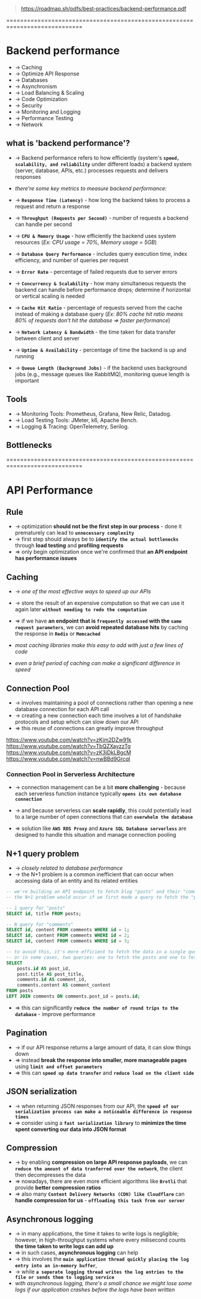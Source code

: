 > https://roadmap.sh/pdfs/best-practices/backend-performance.pdf

============================================================================
# Backend performance
* -> Caching
* -> Optimize API Response
* -> Databases
* -> Asynchronism
* -> Load Balancing & Scaling
* -> Code Optimization
* -> Security
* -> Monitoring and Logging
* -> Performance Testing
* -> Network

## what is 'backend performance'?
* -> Backend performance refers to how efficiently (system's **`speed, scalability, and reliability`** under different loads) a backend system (server, database, APIs, etc.) processes requests and delivers responses

* _there're some key metrics to measure backend performance:_
* -> **`Response Time (Latency)`** - how long the backend takes to process a request and return a response
* -> **`Throughput (Requests per Second)`** - number of requests a backend can handle per second
* -> **`CPU & Memory Usage`** - how efficiently the backend uses system resources (_Ex: CPU usage = 70%, Memory usage = 5GB_)
* -> **`Database Query Performance`** - includes query execution time, index efficiency, and number of queries per request
* -> **`Error Rate`** - percentage of failed requests due to server errors
* -> **`Concurrency & Scalability`** - how many simultaneous requests the backend can handle before performance drops; determine if horizontal or vertical scaling is needed
* -> **`Cache Hit Ratio`** - percentage of requests served from the cache instead of making a database query (_Ex: 80% cache hit ratio means 80% of requests don’t hit the database => faster performance_)
* -> **`Network Latency & Bandwidth`** -  the time taken for data transfer between client and server
* -> **`Uptime & Availability`** - percentage of time the backend is up and running
* -> **`Queue Length (Background Jobs)`** - if the backend uses background jobs (e.g., message queues like RabbitMQ), monitoring queue length is important

## Tools
* -> Monitoring Tools: Prometheus, Grafana, New Relic, Datadog.
* -> Load Testing Tools: JMeter, k6, Apache Bench.
* -> Logging & Tracing: OpenTelemetry, Serilog.

## Bottlenecks

============================================================================
# API Performance

## Rule
* -> optimization **should not be the first step in our process** - done it prematurely can lead to **`unnecessary complexity`**
* -> first step should always be to **`identify the actual bottlenecks`** through **load testing** and **profiling requests**
* => only begin optimization once we're confirmed that **an API endpoint has performance issues**

## Caching
* -> _one of the most effective ways to speed up our APIs_
* -> store the result of an expensive computation so that we can use it again later **`without needing to redo the computation`**

* => if we have **an endpoint that is `frequently accessed` with the `same request parameters`**, we can **avoid repeated database hits** by caching the response in **`Redis`** or **`Memcached`**
* _most caching libraries make this easy to add with just a few lines of code_
* _even a brief period of caching can make a significant difference in speed_

## Connection Pool
* -> involves maintaining a pool of connections rather than opening a new database connection for each API call 
* -> creating a new connection each time involves a lot of handshake protocols and setup which can slow down our API
* => this reuse of connections can greatly improve throughput

https://www.youtube.com/watch?v=zKim2DZw91k
https://www.youtube.com/watch?v=TbQZXayzzTg
https://www.youtube.com/watch?v=zK3jDkLBgcM
https://www.youtube.com/watch?v=nwBBd9GrcqI

### Connection Pool in Serverless Architecture
* -> connection management can be a bit **more challenging** - because each serverless function instance typically **`opens its own database connection`**
* -> and because serverless can **scale rapidly**, this could potentially lead to a large number of open connections that can **`overwhelm the database`** 

* => solution like **`AWS RDS Proxy`** and **`Azure SQL Database serverless`** are designed to handle this situation and manage connection pooling 

## N+1 query problem
* -> _closely related to database performance_
* -> the N+1 problem is a common inefficient that can occur when accessing data of an entity and its related entities
  
```sql - Ex:
-- we're building an API endpoint to fetch blog "posts" and their "comments"; 
-- the N+1 problem would occur if we first made a query to fetch the "posts" and then for each post, we made another query to fetch its "comments"

-- 1 query for "posts"
SELECT id, title FROM posts;

-- N query for "comments"
SELECT id, content FROM comments WHERE id = 1;
SELECT id, content FROM comments WHERE id = 2;
SELECT id, content FROM comments WHERE id = 3;
```

```sql - solution
-- to avoid this, it's more efficient to fetch the data in a single query 
-- or in some cases, two queries: one to fetch the posts and one to fetch all the comments for those posts
SELECT 
    posts.id AS post_id, 
    post.title AS post_title, 
    comments.id AS comment_id,
    comments.content AS comment_content
FROM posts
LEFT JOIN comments ON comments.post_id = posts.id;
```

* => this can significantly **`reduce the number of round trips to the database`** - improve performance

## Pagination
* -> if our API response returns a large amount of data, it can slow things down
* => instead **break the response into smaller, more manageable pages** using **`limit and offset parameters`**
* => this can **`speed up data transfer`** and **`reduce load on the client side`**

## JSON serialization
* -> when returning JSON responses from our API, the **`speed of our serialization process can make a noticeable difference in response times`**
* => consider using a **`fast serialization library`** to **minimize the time spent converting our data into JSON format**

## Compression
* -> by enabling **compression on large API response payloads**, we can **`reduce the amount of data tranferred over the network`**, the client then decompresses the data
* => nowadays, there are even more efficient algorithms like **`Brotli`** that provide **better compression ratios**
* => also many **`Content Delivery Networks (CDN) like Cloudflare`** can **handle compression for us** - **`offloading this task from our server`**

## Asynchronous logging
* -> in many applications, the time it takes to write logs is negligible; however, in high-throughput systems where every milisecond counts **the time taken to write logs can add up**
* => in such cases, **asynchronous logging** can help 
* -> this involves the **`main application thread quickly placing the log entry into an in-memory buffer`**, 
* -> while **`a seperate logging thread writes the log entries to the file or sends them to logging service`**
* _with asynchronous logging, there's a small chance we might lose some logs if our application crashes before the logs have been written_
